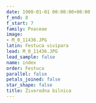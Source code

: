 ```yaml
---
date: 1900-01-01 00:00:00+00:00
f_end: 8
f_start: 7
family: Poaceae
image:
- M_0_11436.JPG
latin: Festuca vivipara
lead: M_0_11436.JPG
lead_sample: false
name: index
order: Festuca
parallel: false
petals_joined: false
star_shape: false
title: Živorodna bilnica
---
```


